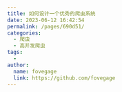 ```yaml
---
title: 如何设计一个优秀的爬虫系统
date: 2023-06-12 16:42:54
permalink: /pages/690d51/
categories:
  - 爬虫
  - 高并发爬虫
tags:
  - 
author: 
  name: fovegage
  link: https://github.com/fovegage
---
```

